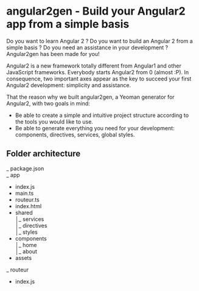 # angular2gen - Build your Angular2 app from a simple basis 

Do you want to learn Angular 2 ? Do you want to build an Angular 2 from a simple basis ? Do you need an assistance in your development ? Angular2gen has been made for you!<br/>

Angular2 is a new framework totally different from Angular1 and other JavaScript frameworks. Everybody starts Angular2 from 0 (almost :P). In consequence, two important axes appear as the key to succeed your first Angular2 development: simplicity and assistance.   

That the reason why we built angular2gen, a Yeoman generator for Angular2, with two goals in mind:
- Be able to create a simple and intuitive project structure according to the tools you would like to use.
- Be able to generate everything you need for your development: components, directives, services, global styles.


## Folder architecture

_ package.json <br/>
_ app<br/>
 - index.js<br/>
 - main.ts<br/>
 - routeur.ts<br/>
 - index.html<br/>
 - shared<br/>
    │_ services<br/>
    │_ directives<br/>
    │_ styles<br/>
 - components<br/>
    │_ home<br/>
    │_ about<br/>
 - assets

_ routeur<br/>
 - index.js<br/>

